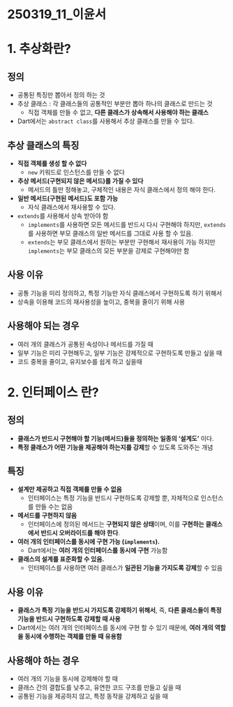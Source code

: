 # 250319_11_이윤서

# 1. 추상화란?

## 정의

- 공통된 특징만 뽑아서 정의 하는 것
- 추상 클래스 : 각 클래스들의 공통적인 부분만 뽑아 하나의 클래스로 만드는 것
    - 직접 객체를 만들 수 없고, **다른 클래스가 상속해서 사용해야 하는 클래스**
- Dart에서는 `abstract class`를 사용해서 추상 클래스를 만들 수 있다.

## 추상 클래스의 특징

- **직접 객체를 생성 할 수 없다**
    - `new` 키워드로 인스턴스를 만들 수 없다
- **추상 메서드(구현되지 않은 메서드)를 가질 수 있다**
    - 메서드의 틀만 정해놓고, 구체적인 내용은 자식 클래스에서 정의 해야 한다.
- **일반 메서드(구현된 메서드)도 포함 가능**
    - 자식 클래스에서 재사용할 수 있다.
- `extends`를 사용해서 상속 받아야 함
    - `implements`를 사용하면 모든 메서드를 반드시 다시 구현해야 하지만, 
    `extends`를 사용하면 부모 클래스의 일반 메서드를 그대로 사용 할 수 있음.
    - `extends`는 부모 클래스에서 원하는 부분만 구현해서 재사용이 가능 하지만
    `implements`는 부모 클래스의 모든 부분을 강제로 구현해야만 함

## 사용 이유

- 공통 기능을 미리 정의하고, 특정 기능만 자식 클래스에서 구현하도록 하기 위해서
- 상속을 이용해 코드의 재사용성을 높이고, 중복을 줄이기 위해 사용

## 사용해야 되는 경우

- 여러 개의 클래스가 공통된 속성이나 메서드를 가질 때
- 일부 기능은 미리 구현해두고, 일부 기능은 강제적으로 구현하도록 만들고 싶을 때
- 코드 중복을 줄이고, 유지보수를 쉽게 하고 싶을때

# 2. 인터페이스 란?

## 정의

- **클래스가 반드시 구현해야 할 기능(메서드)들을 정의하는 일종의 ‘설계도’** 이다.
- **특정 클래스가 어떤 기능을 제공해야 하는지를 강제**할 수 있도록 도와주는 개념

## 특징

- **설계만 제공하고 직접 객체를 만들 수 없음**
    - 인터페이스는 특정 기능을 반드시 구현하도록 강제할 뿐, 자체적으로 인스턴스를 만들 수는 없음
- **메서드를 구현하지 않음**
    - 인터페이스에 정의된 메서드는 **구현되지 않은 상태**이며, 이를 **구현하는 클래스에서 반드시 오버라이드를 해야 한다**.
- **여러 개의 인터페이스를 동시에 구현 가능 (`implements`).**
    - Dart에서는 **여러 개의 인터페이스를 동시에 구현** 가능함
- **클래스의 설계를 표준화할 수 있음.**
    - 인터페이스를 사용하면 여러 클래스가 **일관된 기능을 가지도록 강제**할 수 있음

## 사용 이유

- **클래스가 특정 기능을 반드시 가지도록 강제하기 위해서**, 즉, **다른 클래스들이 특정 기능을 반드시 구현하도록 강제할 때 사용**
- Dart에서는 여러 개의 인터페이스를 동시에 구현 할 수 있기 때문에, **여러 개의 역할을 동시에 수행하는 객체를 만들 때 유용함**

## 사용해야 하는 경우

- 여러 개의 기능을 동시에 강제해야 할 때
- 클래스 간의 결합도를 낮추고, 유연한 코드 구조를 만들고 싶을 때
- 공통된 기능을 제공하지 않고, 특정 동작을 강제하고 싶을 때